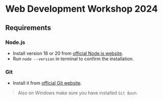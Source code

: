 # Web Development Workshop 2024

## Requirements

### Node.js

- Install version 18 or 20 from [official Node.js website](https://nodejs.org/en/download/prebuilt-installer).
- Run `node --version` in terminal to confirm the installation.

### Git

- Install it from [official Git website](https://git-scm.com/downloads).

> Also on Windows make sure you have installed `Git Bash`.
